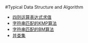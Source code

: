 #Typical Data Structure and Algorithm

* [四则运算表达式求值](stack/expression_calculate.md)
* [字符串匹配的KMP算法](string/KMP.md)
* [字符串匹配的BM算法](string/BM.md)
* [并查集](union_find_sets/union_find_sets_singel.cpp)
